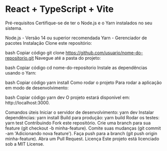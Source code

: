 # React + TypeScript + Vite

Pré-requisitos
Certifique-se de ter o Node.js e o Yarn instalados no seu sistema.

Node.js - Versão 14 ou superior recomendada
Yarn - Gerenciador de pacotes
Instalação
Clone este repositório:

bash
Copiar código
git clone https://github.com/usuario/nome-do-repositorio.git
Navegue até a pasta do projeto:

bash
Copiar código
cd nome-do-repositorio
Instale as dependências usando o Yarn:

bash
Copiar código
yarn install
Como rodar o projeto
Para rodar a aplicação em modo de desenvolvimento:

bash
Copiar código
yarn dev
O projeto estará disponível em: http://localhost:3000.

Comandos úteis
Iniciar o servidor de desenvolvimento: yarn dev
Instalar dependências: yarn install
Build para produção: yarn build
Rodar os testes: yarn test
Contribuindo
Fork este repositório.
Crie uma branch para sua feature (git checkout -b minha-feature).
Comite suas mudanças (git commit -am 'Adicionando nova feature').
Faça push para a branch (git push origin minha-feature).
Abra um Pull Request.
Licença
Este projeto está licenciado sob a MIT License.
```
